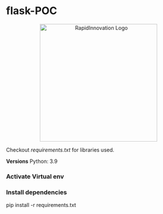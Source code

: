 # flask-POC

<p align="center">
  <a href="https://www.rapidinnovation.io/" target="blank"><img src="static/images/ri_logo.jpeg" width="320" alt="RapidInnovation Logo" /></a>
</p>

Checkout *requirements.txt* for libraries used.

**Versions**
Python: 3.9

### Activate Virtual env

### Install dependencies
pip install -r requirements.txt
